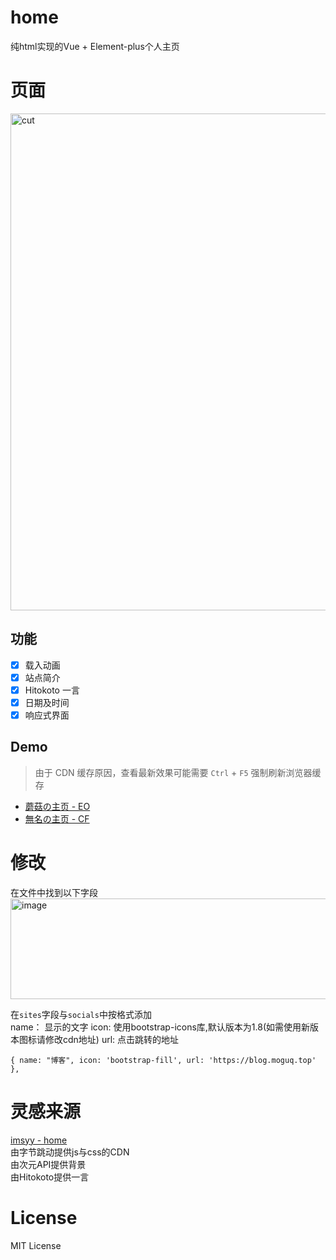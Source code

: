 # home
纯html实现的Vue + Element-plus个人主页

# 页面
<img width="1306" height="795" alt="cut" src="https://github.com/user-attachments/assets/1b058557-1b67-4f88-a0c7-374471848666" />

## 功能

- [x] 载入动画
- [x] 站点简介
- [x] Hitokoto 一言
- [x] 日期及时间
- [x] 响应式界面

## Demo

> 由于 CDN 缓存原因，查看最新效果可能需要 `Ctrl` + `F5` 强制刷新浏览器缓存

- [蘑菇の主页 - EO](https://www.mogug.top)
- [無名の主页 - CF](https://mogug.top)

# 修改
在文件中找到以下字段  
<img width="622" height="161" alt="image" src="https://github.com/user-attachments/assets/11c6f2da-1a6d-48ec-a4ba-426f4d54d111" />

在``sites``字段与``socials``中按格式添加  
name： 显示的文字 icon: 使用bootstrap-icons库,默认版本为1.8(如需使用新版本图标请修改cdn地址) url: 点击跳转的地址  
```
{ name: "博客", icon: 'bootstrap-fill', url: 'https://blog.moguq.top' },
```

# 灵感来源
[imsyy - home](https://github.com/imsyy/home)  
由字节跳动提供js与css的CDN  
由次元API提供背景  
由Hitokoto提供一言  

# License
MIT License
